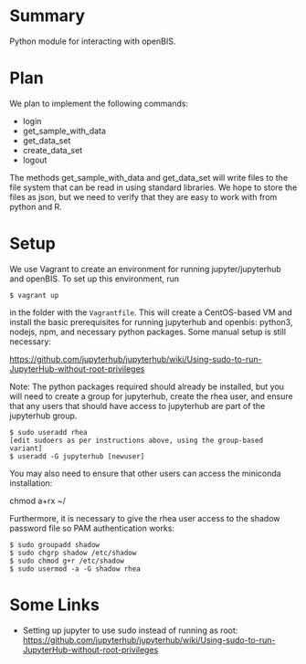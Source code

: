 # Summary

Python module for interacting with openBIS.

# Plan

We plan to implement the following commands:

- login
- get_sample_with_data
- get_data_set
- create_data_set
- logout

The methods get_sample_with_data and get_data_set will write files to the file system that can be read in using standard libraries. We hope to store the files as json, but we need to verify that they are easy to work with from python and R.

# Setup

We use Vagrant to create an environment for running jupyter/jupyterhub and openBIS. To set up this environment, run

```
$ vagrant up
```

in the folder with the `Vagrantfile`. This will create a CentOS-based VM and install the basic prerequisites for running jupyterhub and openbis: python3, nodejs, npm, and necessary python packages. Some manual setup is still necessary:

  https://github.com/jupyterhub/jupyterhub/wiki/Using-sudo-to-run-JupyterHub-without-root-privileges

Note: The python packages required should already be installed, but you will need to create a group for jupyterhub, create the rhea user, and ensure that any users that should have access to jupyterhub are part of the jupyterhub group.

```
$ sudo useradd rhea
[edit sudoers as per instructions above, using the group-based variant]
$ useradd -G jupyterhub [newuser]
```
You may also need to ensure that other users can access the miniconda installation:

  chmod a+rx ~/

Furthermore, it is necessary to give the rhea user access to the shadow password file so PAM authentication works:

```
$ sudo groupadd shadow
$ sudo chgrp shadow /etc/shadow
$ sudo chmod g+r /etc/shadow
$ sudo usermod -a -G shadow rhea
```
# Some Links

- Setting up jupyter to use sudo instead of running as root: https://github.com/jupyterhub/jupyterhub/wiki/Using-sudo-to-run-JupyterHub-without-root-privileges
